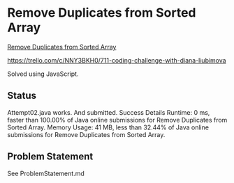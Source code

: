 # Remove Duplicates from Sorted Array

[Remove Duplicates from Sorted Array](https://leetcode.com/problems/remove-duplicates-from-sorted-array/)

https://trello.com/c/NNY3BKH0/711-coding-challenge-with-diana-liubimova

Solved using JavaScript.

## Status
Attempt02.java works. And submitted.
Success
Details 
Runtime: 0 ms, faster than 100.00% of Java online submissions for Remove Duplicates from Sorted Array.
Memory Usage: 41 MB, less than 32.44% of Java online submissions for Remove Duplicates from Sorted Array.

## Problem Statement
See ProblemStatement.md